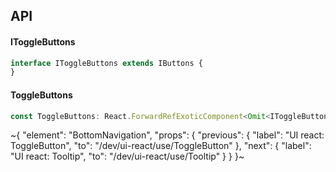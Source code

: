 

## API

#### IToggleButtons

```ts
interface IToggleButtons extends IButtons {
}
```

#### ToggleButtons

```ts
const ToggleButtons: React.ForwardRefExoticComponent<Omit<IToggleButtons, "ref"> & React.RefAttributes<unknown>>;
```


~{
  "element": "BottomNavigation",
  "props": {
    "previous": {
      "label": "UI react: ToggleButton",
      "to": "/dev/ui-react/use/ToggleButton"
    },
    "next": {
      "label": "UI react: Tooltip",
      "to": "/dev/ui-react/use/Tooltip"
    }
  }
}~
